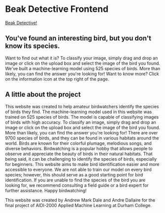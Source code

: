 # Beak Detective Frontend

[Beak Detective!](https://www.beakdetective.com)

## You've found an interesting bird, but you don't know its species.

Want to find out what it is? To classify your image, simply drag and drop an image or click on the upload box and select the image of the bird you found. We've built a machine-learning model using 525 species of birds. More than likely, you can find the answer you're looking for! Want to know more? Click on the information icon at the top right of the page.

## A little about the project

This website was created to help amateur birdwatchers identify the species of birds they find. The machine-learning model used in this website was trained on 525 species of birds. The model is capable of classifying images of birds with high accuracy. To classify an image, simply drag and drop an image or click on the upload box and select the image of the bird you found. More than likely, you can find the answer you're looking for! There are over 9700 species of birds, and they can be found in various habitats around the world. Birds are known for their colorful plumage, melodious songs, and diverse behaviors. Birdwatching is a popular hobby that allows people to observe and appreciate the beauty of birds in their natural habitats. That being said, it can be challenging to identify the species of birds, especially for beginners. This website aims to make bird identification easier and more accessible to everyone. We are not able to train our model on every bird species; however, this should serve as a good starting point for bird identification. If you are unable to find the species of the bird you are looking for, we recommend consulting a field guide or a bird expert for further assistance. Happy birdwatching!

This website was created by Andrew Mark Dale and Andre Dallaire for the final project of AIDI-2000 Applied Machine Learning at Durham College.
